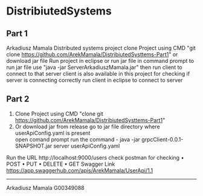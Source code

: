 # DistribiutedSystems
## Part 1
Arkadiusz Mamala Distributed systems project
clone Project using CMD 
"git clone https://github.com/ArekMamala/DistribiutedSysttems-Part1" 
or download jar file
Run project in eclipse 
or run jar file in command prompt to run jar file use "java -jar ServerArkadiuszMamala.jar"
then run client to connect to that server
client is also available in this project for checking if server is connecting correctly run client in eclipse to connect to server

## Part 2

1.	Clone Project using CMD "clone git https://github.com/ArekMamala/DistribiutedSysttems-Part1"
2.	Or download jar from release
  go to jar file directory where userApiConfig.yaml is present  
  open comand prompt run the command - java -jar grpcClient-0.0.1-SNAPSHOT.jar server userApiConfig.yaml

Run the URL http://localhost:9000/users
check postman for checking
•	POST
•	PUT
•	DELETE
•	GET
Swagger Link
https://app.swaggerhub.com/apis/ArekMamala/UserApi/1.1
________________________________________
Arkadiusz Mamala
G00349088

